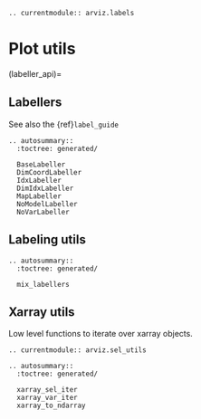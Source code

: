 ```{eval-rst}
.. currentmodule:: arviz.labels
```
# Plot utils

(labeller_api)=
## Labellers
See also the {ref}`label_guide`

```{eval-rst}
.. autosummary::
  :toctree: generated/

  BaseLabeller
  DimCoordLabeller
  IdxLabeller
  DimIdxLabeller
  MapLabeller
  NoModelLabeller
  NoVarLabeller
```

## Labeling utils

```{eval-rst}
.. autosummary::
  :toctree: generated/

  mix_labellers
```

## Xarray utils
Low level functions to iterate over xarray objects.

```{eval-rst}
.. currentmodule:: arviz.sel_utils

.. autosummary::
  :toctree: generated/

  xarray_sel_iter
  xarray_var_iter
  xarray_to_ndarray
```
